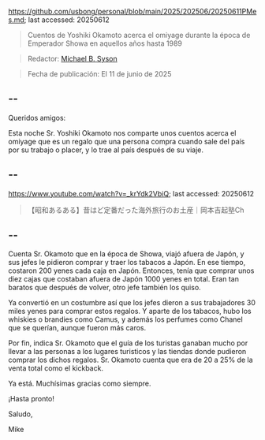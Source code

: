 https://github.com/usbong/personal/blob/main/2025/202506/20250611PMes.md; last accessed: 20250612

> Cuentos de Yoshiki Okamoto acerca el omiyage durante la época de Emperador Showa en aquellos años hasta 1989

> Redactor: [Michael B. Syson](https://www.linkedin.com/in/michaelsyson/)

> Fecha de publicación: El 11 de junio de 2025

## --

Queridos amigos:

Esta noche Sr. Yoshiki Okamoto nos comparte unos cuentos acerca el omiyage que es un regalo que una persona compra cuando sale del país por su trabajo o placer, y lo trae al país después de su viaje.

## --

https://www.youtube.com/watch?v=_krYdk2VbiQ; last accessed: 20250612

> 【昭和あるある】昔はど定番だった海外旅行のお土産｜岡本吉起塾Ch

## --

Cuenta Sr. Okamoto que en la época de Showa, viajó afuera de Japón, y sus jefes le pidieron comprar y traer los tabacos a Japón. En ese tiempo, costaron 200 yenes cada caja en Japón. Entonces, tenía que comprar unos diez cajas que costaban afuera de Japón 1000 yenes en total. Eran tan baratos que después de volver, otro jefe también los quiso.

Ya convertió en un costumbre así que los jefes dieron a sus trabajadores 30 miles yenes para comprar estos regalos. Y aparte de los tabacos, hubo los whiskies o brandies como Camus, y además los perfumes como Chanel que se querían, aunque fueron más caros.

Por fin, indica Sr. Okamoto que el guía de los turistas ganaban mucho por llevar a las personas a los lugares turisticos y las tiendas donde pudieron comprar los dichos regalos. Sr. Okamoto cuenta que era de 20 a 25% de la venta total como el kickback.

Ya está. Muchísimas gracias como siempre.

¡Hasta pronto!

Saludo,

Mike
